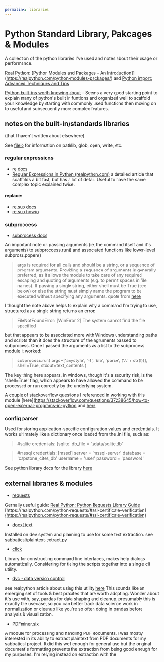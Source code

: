 ```yaml
---
permalink: libraries
---
```


# Python Standard Library, Pakcages & Modules

A collection of the python libraries I've used and notes about their usage or performance. 

Real Python: [Python Modules and Packages – An Introduction]](https://realpython.com/python-modules-packages/) and [Python import: Advanced Techniques and Tips](https://realpython.com/python-import/)


[Python built-ins worth knowing about](https://treyhunner.com/2019/05/python-builtins-worth-learning/) - Seems a very good starting point to explain many of python's built in funtions and organized well to scaffold your knowledge by starting with commonly used functions then moving on to useful and subsequently more complex features.

## notes on the built-in/standards libraries
(that I haven't written about elsewhere)

See [fileio](./fileio) for information on pathlib, glob, open, write, etc.

### regular expressions

* [re docs](https://docs.python.org/3/library/re.html)
* [Regular Expressions in Python (realpython.com)](https://realpython.com/regex-python/)
a detailed article that scaffolds a bit fast, but has a lot of detail. Useful to have the same complex topic explained twice.

#### replace: 
* [re.sub docs](https://docs.python.org/3/library/re.html#re.sub)
* [re.sub howto](https://docs.python.org/3/howto/regex.html#search-and-replace) 

### subproccess

* [subprocess docs](https://docs.python.org/3/library/subprocess.html)

An important note on passing arguments (ie, the command itself and it's arguments) to subproccess.run() and associated functions like lower-level subpross.popen()

> args is required for all calls and should be a string, or a sequence of program arguments. Providing a sequence of arguments is generally preferred, as it allows the module to take care of any required escaping and quoting of arguments (e.g. to permit spaces in file names). If passing a single string, either shell must be True (see below) or else the string must simply name the program to be executed without specifying any arguments. quote from [here](https://docs.python.org/3.6/library/subprocess.html#frequently-used-arguments) 

I thought the note above helps to explain why a command I'm trying to use, structured as a single string returns an error:
> FileNotFoundError: [WinError 2] The system cannot find the file specified

but that appears to be associated more with Windows understanding paths and scripts than it does the structure of the agruments passed to subprocess.
Once I passed the arguments as a list to the subprocess module it worked:

> subprocess.run(
>                args=['anystyle', '-f', 'bib', 'parse', ('.\\' + str(f))],
>               shell=True, 
>               stdout=text_contents
>                )

The key thing here appears, in windows, though it's a security risk, is the 'shell=True' flag, which appears to have allowed the command to be processed or run correctly by the underlying system.

A couple of stackoverflow questions I referenced in working with this module [here](https://stackoverflow.com/questions/37238645/how-to-open-external-programs-in-python
and [here](https://stackoverflow.com/questions/89228/calling-an-external-command-from-python)

### config parser

Used for storing application-specific configuration values and credentials. It works ultimately like a dictionary once loaded from the .ini file, such as:

> #sqlite credentials:
> [sqlite]
> db_file = './data/sqlite.db'

> #mssql credentials:
> [mssql]
> server = 'mssql-server'
> database = 'capstone_cites_db'
> username = 'user'
>  password = 'password'

See python library docs for the library [here](https://docs.python.org/3/library/configparser.html)

## external libraries & modules
* [requests](https://2.python-requests.org/en/master/)

Gernally useful guide: [Real Python: Python Requests Library Guide](https://realpython.com/python-requests/)
[https://realpython.com/python-requests/#ssl-certificate-verification](https://realpython.com/python-requests/#ssl-certificate-verification)

* [docx2text](https://github.com/ankushshah89/python-docx2txt)

Installed on dev system and planning to use for some text extraction. see sabbatical/plaintext-extract.py

* [click](https://palletsprojects.com/p/click/)

Library for constructing command line interfaces, makes help dialogs automatically. Considering for tieing the scripts together into a single cli utility.

* [dvc - data version control](https://pypi.org/project/dvc/)

see realpython article about using this utility [here](https://realpython.com/python-data-version-control/)
This sounds like an emerging set of tools & best pracites that are worth adopting. Wonder about it's use with, say, pandas for data shaping and cleanup, presumably this is exactly the usecase, so you can better track data science work in normalization or cleanup like you're so often doing in pandas before analysis & visualization.

* PDFminer.six

A module for processing and handling PDF documents. I was mostly interested in its ability to extract plaintext from PDF documents for my sabbatical project. It did this well enough for general use but the original document's formatting prevents the extraction from being good enough for my purposes. I'm relying instead on extraction with the 
